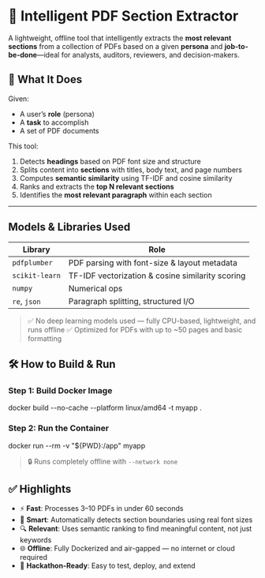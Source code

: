 # 🧠 Intelligent PDF Section Extractor

A lightweight, offline tool that intelligently extracts the **most relevant sections** from a collection of PDFs based on a given **persona** and **job-to-be-done**—ideal for analysts, auditors, reviewers, and decision-makers.


## 🚀 What It Does

Given:
- A user’s **role** (persona)
- A **task** to accomplish
- A set of PDF documents

This tool:
1. Detects **headings** based on PDF font size and structure
2. Splits content into **sections** with titles, body text, and page numbers
3. Computes **semantic similarity** using TF-IDF and cosine similarity
4. Ranks and extracts the **top N relevant sections**
5. Identifies the **most relevant paragraph** within each section

---

## Models & Libraries Used

| Library        | Role |
|----------------|------|
| `pdfplumber`   | PDF parsing with font-size & layout metadata |
| `scikit-learn` | TF-IDF vectorization & cosine similarity scoring |
| `numpy`        | Numerical ops |
| `re`, `json`   | Paragraph splitting, structured I/O |

> ✅ No deep learning models used — fully CPU-based, lightweight, and runs offline
> ✅ Optimized for PDFs with up to ~50 pages and basic formatting


## 🛠️ How to Build & Run

### Step 1: Build Docker Image

docker build --no-cache --platform linux/amd64 -t myapp .

### Step 2: Run the Container
 docker run --rm -v "${PWD}:/app" myapp  

> 🔒 Runs completely offline with `--network none`  


## ✅ Highlights

- ⚡ **Fast**: Processes 3–10 PDFs in under 60 seconds
- 🧠 **Smart**: Automatically detects section boundaries using real font sizes
- 🔍 **Relevant**: Uses semantic ranking to find meaningful content, not just keywords
- 🌐 **Offline**: Fully Dockerized and air-gapped — no internet or cloud required
- 🧩 **Hackathon-Ready**: Easy to test, deploy, and extend

